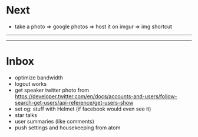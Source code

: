 # Next

* take a photo => google photos => host it on imgur => img shortcut

---

---

# Inbox

* optimize bandwidth
* logout works
* get speaker twitter photo from https://developer.twitter.com/en/docs/accounts-and-users/follow-search-get-users/api-reference/get-users-show
* set og: stuff with Helmet (if facebook would even see it)
* star talks
* user summaries (like comments)
* push settings and housekeeping from atom
